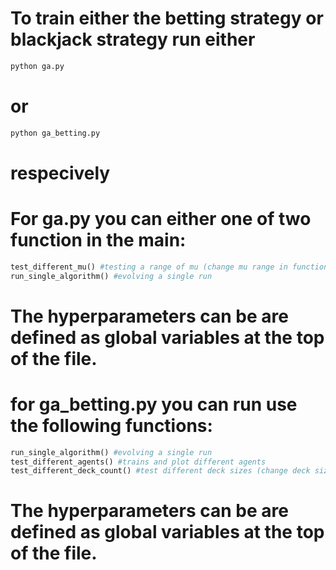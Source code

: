 # To train either the betting strategy or blackjack strategy run either

```bash
python ga.py
```
# or
```bash
python ga_betting.py
```
# respecively

# For ga.py you can either one of two function in the main:
```python
test_different_mu() #testing a range of mu (change mu range in function)
run_single_algorithm() #evolving a single run
```
# The hyperparameters can be are defined as global variables at the top of the file.

# for ga_betting.py you can run use the following functions:
```python
run_single_algorithm() #evolving a single run
test_different_agents() #trains and plot different agents
test_different_deck_count() #test different deck sizes (change deck sizes in function)
```

# The hyperparameters can be are defined as global variables at the top of the file.

